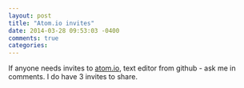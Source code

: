 ```yaml
---
layout: post
title: "Atom.io invites"
date: 2014-03-28 09:53:03 -0400
comments: true
categories: 
---
```


If anyone needs invites to [atom.io](http://atom.io), text editor from github - ask me in comments. I do have 3 invites to share.
